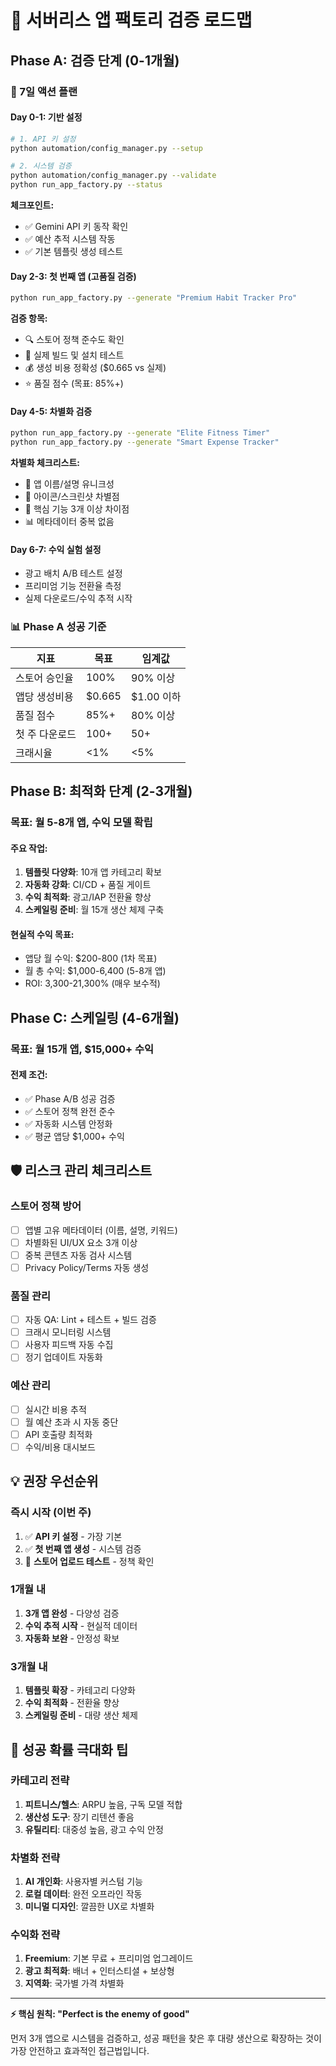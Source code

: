 # 🎯 서버리스 앱 팩토리 검증 로드맵

## Phase A: 검증 단계 (0-1개월)

### 🚀 7일 액션 플랜

#### Day 0-1: 기반 설정
```bash
# 1. API 키 설정
python automation/config_manager.py --setup

# 2. 시스템 검증
python automation/config_manager.py --validate
python run_app_factory.py --status
```

**체크포인트:**
- ✅ Gemini API 키 동작 확인
- ✅ 예산 추적 시스템 작동
- ✅ 기본 템플릿 생성 테스트

#### Day 2-3: 첫 번째 앱 (고품질 검증)
```bash
python run_app_factory.py --generate "Premium Habit Tracker Pro"
```

**검증 항목:**
- 🔍 스토어 정책 준수도 확인
- 📱 실제 빌드 및 설치 테스트
- 💰 생성 비용 정확성 ($0.665 vs 실제)
- ⭐ 품질 점수 (목표: 85%+)

#### Day 4-5: 차별화 검증
```bash
python run_app_factory.py --generate "Elite Fitness Timer"
python run_app_factory.py --generate "Smart Expense Tracker"
```

**차별화 체크리스트:**
- 📝 앱 이름/설명 유니크성
- 🎨 아이콘/스크린샷 차별점
- 🔧 핵심 기능 3개 이상 차이점
- 📊 메타데이터 중복 없음

#### Day 6-7: 수익 실험 설정
- 광고 배치 A/B 테스트 설정
- 프리미엄 기능 전환율 측정
- 실제 다운로드/수익 추적 시작

### 📊 Phase A 성공 기준

| 지표 | 목표 | 임계값 |
|------|------|--------|
| 스토어 승인율 | 100% | 90% 이상 |
| 앱당 생성비용 | $0.665 | $1.00 이하 |
| 품질 점수 | 85%+ | 80% 이상 |
| 첫 주 다운로드 | 100+ | 50+ |
| 크래시율 | <1% | <5% |

## Phase B: 최적화 단계 (2-3개월)

### 목표: 월 5-8개 앱, 수익 모델 확립

#### 주요 작업:
1. **템플릿 다양화**: 10개 앱 카테고리 확보
2. **자동화 강화**: CI/CD + 품질 게이트
3. **수익 최적화**: 광고/IAP 전환율 향상
4. **스케일링 준비**: 월 15개 생산 체제 구축

#### 현실적 수익 목표:
- 앱당 월 수익: $200-800 (1차 목표)
- 월 총 수익: $1,000-6,400 (5-8개 앱)
- ROI: 3,300-21,300% (매우 보수적)

## Phase C: 스케일링 (4-6개월)

### 목표: 월 15개 앱, $15,000+ 수익

#### 전제 조건:
- ✅ Phase A/B 성공 검증
- ✅ 스토어 정책 완전 준수
- ✅ 자동화 시스템 안정화
- ✅ 평균 앱당 $1,000+ 수익

## 🛡️ 리스크 관리 체크리스트

### 스토어 정책 방어
- [ ] 앱별 고유 메타데이터 (이름, 설명, 키워드)
- [ ] 차별화된 UI/UX 요소 3개 이상
- [ ] 중복 콘텐츠 자동 검사 시스템
- [ ] Privacy Policy/Terms 자동 생성

### 품질 관리
- [ ] 자동 QA: Lint + 테스트 + 빌드 검증
- [ ] 크래시 모니터링 시스템
- [ ] 사용자 피드백 자동 수집
- [ ] 정기 업데이트 자동화

### 예산 관리
- [ ] 실시간 비용 추적
- [ ] 월 예산 초과 시 자동 중단
- [ ] API 호출량 최적화
- [ ] 수익/비용 대시보드

## 💡 권장 우선순위

### 즉시 시작 (이번 주)
1. ✅ **API 키 설정** - 가장 기본
2. ✅ **첫 번째 앱 생성** - 시스템 검증
3. 🔄 **스토어 업로드 테스트** - 정책 확인

### 1개월 내
1. **3개 앱 완성** - 다양성 검증
2. **수익 추적 시작** - 현실적 데이터
3. **자동화 보완** - 안정성 확보

### 3개월 내
1. **템플릿 확장** - 카테고리 다양화
2. **수익 최적화** - 전환율 향상
3. **스케일링 준비** - 대량 생산 체제

## 🎯 성공 확률 극대화 팁

### 카테고리 전략
1. **피트니스/헬스**: ARPU 높음, 구독 모델 적합
2. **생산성 도구**: 장기 리텐션 좋음
3. **유틸리티**: 대중성 높음, 광고 수익 안정

### 차별화 전략
1. **AI 개인화**: 사용자별 커스텀 기능
2. **로컬 데이터**: 완전 오프라인 작동
3. **미니멀 디자인**: 깔끔한 UX로 차별화

### 수익화 전략
1. **Freemium**: 기본 무료 + 프리미엄 업그레이드
2. **광고 최적화**: 배너 + 인터스티셜 + 보상형
3. **지역화**: 국가별 가격 차별화

---

**⚡ 핵심 원칙: "Perfect is the enemy of good"**

먼저 3개 앱으로 시스템을 검증하고, 성공 패턴을 찾은 후 대량 생산으로 확장하는 것이 가장 안전하고 효과적인 접근법입니다.